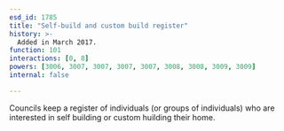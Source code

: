 ```yaml
---
esd_id: 1785
title: "Self-build and custom build register"
history: >-
  Added in March 2017.
function: 101
interactions: [0, 8]
powers: [3006, 3007, 3007, 3007, 3007, 3008, 3008, 3009, 3009]
internal: false

---
```


Councils keep a register of individuals (or groups of individuals) who are interested in self building or custom  huilding their home.

